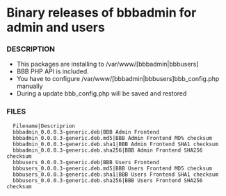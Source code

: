 # Binary releases of bbbadmin for admin and users

### DESCRIPTION

   - This packages are installing to /var/www/[bbbadmin|bbbusers]
   - BBB PHP API is included.
   - You have to configure /var/www/[bbbadmin|bbbusers]bbb_config.php manually
   - During a update bbb_config.php will be saved and restored

### FILES
   ```
     Filename|Descriprion
     bbbadmin_0.0.0.3-generic.deb|BBB Admin Frontend
     bbbadmin_0.0.0.3-generic.deb.md5|BBB Admin Frontend MD% checksum
     bbbadmin_0.0.0.3-generic.deb.sha1|BBB Admin Frontend SHA1 checksum
     bbbadmin_0.0.0.3-generic.deb.sha256|BBB Admin Frontend SHA256 checksum
     bbbusers_0.0.0.3-generic.deb|BBB Users Frontend
     bbbusers_0.0.0.3-generic.deb.md5|BBB Users Frontend MD5 checksum
     bbbusers_0.0.0.3-generic.deb.sha1|BBB Users Frontend SHA1 checksum
     bbbusers_0.0.0.3-generic.deb.sha256|BBB Users Frontend SHA256 checksum
   ```
